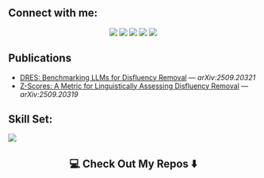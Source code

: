 
## Connect with me:
<div align="center">
    <a href="https://www.linkedin.com/in/olivergrabner/" target="_blank"><img src="https://img.shields.io/badge/-Oliver%20Grabner-0077B5?style=flat&logo=Linkedin&logoColor=white"/></a>
    <a target="_blank" href="mailto:olivergrabner.cs@gmail.com"><img src="https://img.shields.io/badge/-olivergrabner.cs@gmail.com-D14836?style=flat&logo=Gmail&logoColor=white"/></a>
    <a href="https://leetcode.com/u/OliverGrabner" target="_blank"><img src="https://img.shields.io/badge/-LeetCode%20Profile-FFA116?style=flat&logo=LeetCode&logoColor=white"/></a>
    <a href="https://kfwlaw.netlify.app" target="_blank"><img src="https://img.shields.io/badge/-KFW%20Law%20Project-3B5998?style=flat&logo=Netlify&logoColor=white"/></a>
    <a href="https://olivergrabner.github.io/fakemon-card-simulator/index.html" target="_blank"><img src="https://img.shields.io/badge/-Pokémon%20Card%20Generator-0A0A0A?style=flat&logo=GithubPages&logoColor=white"/></a>
</div>

## Publications
- [DRES: Benchmarking LLMs for Disfluency Removal](https://arxiv.org/abs/2509.20321) — *arXiv:2509.20321*
- [Z-Scores: A Metric for Linguistically Assessing Disfluency Removal](https://arxiv.org/abs/2509.20319) — *arXiv:2509.20319*

## Skill Set:
<div align="left">
       <img src="https://skillicons.dev/icons?i=python,cpp,java,fastapi,django,react,vite,docker,aws,git,kubernetes,pytorch,sklearn" /> 
</div>
  
<h2 align="center">💻 Check Out My Repos ⬇️</h2>
